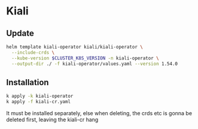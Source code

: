 # Kiali

## Update

```bash
helm template kiali-operator kiali/kiali-operator \
  --include-crds \
  --kube-version $CLUSTER_K8S_VERSION -n kiali-operator \
  --output-dir ./ -f kiali-operator/values.yaml --version 1.54.0
```

## Installation

```bash
k apply -k kiali-operator
k apply -f kiali-cr.yaml
```

It must be installed separately, else when deleting, the crds etc is gonna be deleted first, leaving the kiali-cr hang

